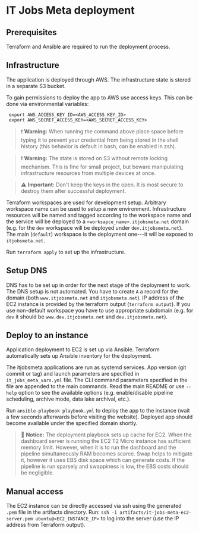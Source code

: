 # IT Jobs Meta deployment

## Prerequisites

Terraform and Ansible are required to run the deployment process.

## Infrastructure

The application is deployed through AWS. The infrastructure state is stored in a
separate S3 bucket.

To gain permissions to deploy the app to AWS use access keys. This can be done
via environmental variables:

```
 export AWS_ACCESS_KEY_ID=<AWS_ACCESS_KEY_ID>
 export AWS_SECRET_ACCESS_KEY=<AWS_SECRET_ACCESS_KEY>
```

> ❗️ **Warning:** When running the command above place space before typing it to
> prevent your credential from being stored in the shell history (this behavior
> is default in bash, can be enabled in zsh).

> ❗️ **Warning:** The state is stored on S3 without remote locking mechanism. This
> is fine for small project, but beware manipulating infrastructure resources
> from multiple devices at once.

> ⚠️ **Important:** Don't keep the keys in the open. It is most secure to destroy
> them after successful deployment.

Terraform workspaces are used for development setup. Arbitrary workspace name
can be used to setup a new environment. Infrastructure resources will be named
and tagged according to the workspace name and the service will be deployed to a
`<worksapce_name>.itjobsmeta.net` domain (e.g. for the `dev` workspace will be
deployed under `dev.itjobsmeta.net`). The main (`default`) workspace is the
deployment one---it will be exposed to `itjobsmeta.net`.

Run `terraform apply` to set up the infrastructure.

## Setup DNS

DNS has to be set up in order for the next stage of the deployment to work. The
DNS setup is not automated. You have to create `A` a record for the domain (both
`www.itjobsmeta.net` and `itjobsmeta.net`). IP address of the EC2 instance is
provided by the terraform output (`terraform output`). If you use non-default
workspace you have to use appropriate subdomain (e.g. for `dev` it should be
`www.dev.itjobsmeta.net` and `dev.itjobsmeta.net`).

## Deploy to an instance

Application deployment to EC2 is set up via Ansible. Terraform automatically
sets up Ansible inventory for the deployment.

The itjobsmeta applications are run as systemd services. App version (git commit
or tag) and launch parameters are specified in `it_jobs_meta_vars.yml` file. The
CLI command parameters specified in the file are appended to the main commands.
Read the main README or use `--help` option to see the available options (e.g.
enable/disable pipeline scheduling, archive mode, data lake archival, etc.).

Run `ansible-playbook playbook.yml` to deploy the app to the instance (wait a
few seconds afterwards before visiting the website). Deployed app should become
available under the specified domain shortly.

> 📝 **Notice:** The deployment playbook sets up cache for EC2. When the
> dashboard server is running the EC2 T2 Micro instance has sufficient memory
> limit. However, when it is to run the dashboard and the pipeline
> simultaneously RAM becomes scarce. Swap helps to mitigate it, however it uses
> EBS disk space which can generate costs. If the pipeline is run sparsely and
> swappiness is low, the EBS costs should be negligible.

## Manual access

The EC2 instance can be directly accessed via ssh using the generated `.pem`
file in the artifacts directory. Run:
`ssh -i artifacts/it-jobs-meta-ec2-server.pem ubuntu@<EC2_INSTANCE_IP>`
to log into the server (use the IP address from Terraform output).

